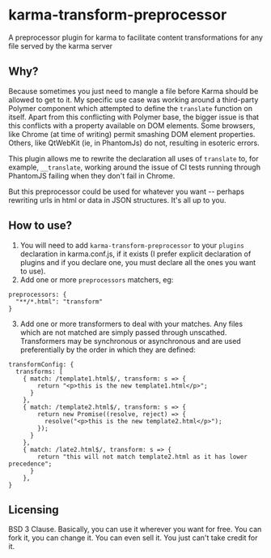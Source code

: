 # karma-transform-preprocessor
A preprocessor plugin for karma to facilitate content transformations for any file served by the karma server

## Why?

Because sometimes you just need to mangle a file before Karma should be allowed to get to it.
My specific use case was working around a third-party Polymer component which attempted to define
the `translate` function on itself. Apart from this conflicting with
Polymer base, the bigger issue is that this conflicts with a property
available on DOM elements. Some browsers, like Chrome (at time of
writing) permit smashing DOM element properties. Others, like QtWebKit (ie, in PhantomJs) do not, resulting in esoteric errors.

This plugin allows me to rewrite the declaration all uses of
`translate` to, for example, `__translate`, working around the
issue of CI tests running through PhantomJS failing when they don't
fail in Chrome.

But this preprocessor could be used for whatever you want -- perhaps
rewriting urls in html or data in JSON structures. It's all up to you.

## How to use?

1. You will need to add `karma-transform-preprocessor` to your `plugins` declaration in karma.conf.js, if it exists (I prefer explicit declaration of plugins and if you declare one, you must declare all the ones you want to use).
2. Add one or more `preprocessors` matchers, eg:
```
preprocessors: {
  "**/*.html": "transform"
}
```
3. Add one or more transformers to deal with your matches. Any files which are not matched are simply passed through unscathed. Transformers may be synchronous or asynchronous and are used preferentially by the order in which they are defined:
```
transformConfig: {
  transforms: [
    { match: /template1.html$/, transform: s => {
        return "<p>this is the new template1.html</p>";
      }
    },
    { match: /template2.html$/, transform: s => {
        return new Promise((resolve, reject) => {
          resolve("<p>this is the new template2.html</p>");
        });
      } 
    },
    { match: /late2.html$/, transform: s => {
        return "this will not match template2.html as it has lower precedence";
      }
    },
}
```

## Licensing
BSD 3 Clause. Basically, you can use it wherever you want for free. You can fork it, you can change it. You can even sell it. You just can't take credit for it.